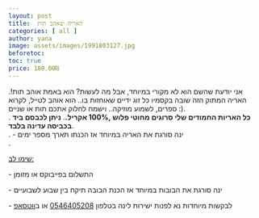 ```yaml
---
layout: post
title:  האריה שאהב תות
categories: [ all ]
author: yana
image: assets/images/1991803127.jpg
beforetoc: 
toc: true
price: 180.00₪
---
```

אני יודעת שהשם הוא לא מקורי במיוחד, אבל מה לעשות? הוא באמת אוהב תות!. האריה המתוק הזה שובה בקסמיו כל זוג ידיים שאוחזות בו.. הוא אוהב לטייל, לקרוא ספרים, לשמוע מוזיקה.. וישמח לחלוק אתכם תות או שניים :). <strong><br></strong>. <strong>כל האריות החמודים שלי סרוגים מחוטי פלוש ,100% אקריל.</strong>. <strong>ניתן לכבסם ביד בכביסה עדינה בלבד</strong>. <br>. - ינה סורגת את האריה במיוחד אז הכנתו תארך מספר ימים<br>. <br>

<p><u>שימו לב:</u></p>
<p>- התשלום בפייבוקס או מזומן</p>
<p>- ינה סורגת את הבובות במיוחד אז הכנת הבובה תיקח בין שבוע לשבועיים<br></p>
<p>- לבקשות מיוחדות נא לפנות ישירות לינה בטלפון <a href="tel:0546405208" target="_blank">0546405208</a> או ב<a href="https://wa.me/972546405208?text=שלום, בקשר להאריה שאהב תות נראה מעניין מאוד" target="_blank">ווטסאפ</a></p>

